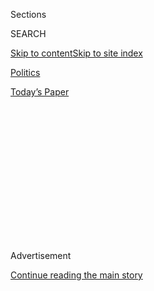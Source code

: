 <div id="app">

<div>

<div>

<div>

<div class="NYTAppHideMasthead css-1q2w90k e1suatyy0">

<div class="section css-ui9rw0 e1suatyy2">

<div class="css-eph4ug er09x8g0">

<div class="css-6n7j50">

</div>

<span class="css-1dv1kvn">Sections</span>

<div class="css-10488qs">

<span class="css-1dv1kvn">SEARCH</span>

</div>

[Skip to content](#site-content)[Skip to site
index](#site-index)

</div>

<div id="masthead-section-label" class="css-1wr3we4 eaxe0e00">

[Politics](https://www.nytimes.com/section/politics)

</div>

<div class="css-10698na e1huz5gh0">

</div>

</div>

<div id="masthead-bar-one" class="section hasLinks css-15hmgas e1csuq9d3">

<div class="css-uqyvli e1csuq9d0">

</div>

<div class="css-1uqjmks e1csuq9d1">

</div>

<div class="css-9e9ivx">

[](https://myaccount.nytimes.com/auth/login?response_type=cookie&client_id=vi)

</div>

<div class="css-1bvtpon e1csuq9d2">

[Today’s
Paper](https://www.nytimes.com/section/todayspaper)

</div>

</div>

</div>

</div>

<div data-aria-hidden="false">

<div id="site-content" data-role="main">

<div>

<div class="css-1aor85t" style="opacity:0.000000001;z-index:-1;visibility:hidden">

<div class="css-1hqnpie">

<div class="css-epjblv">

<span class="css-17xtcya">[Politics](/section/politics)</span><span class="css-x15j1o">|</span><span class="css-fwqvlz">Donald
Trump’s News Conference: Full Transcript and
Video</span>

</div>

<div class="css-k008qs">

<div class="css-1iwv8en">

<span class="css-18z7m18"></span>

<div>

</div>

</div>

<span class="css-1n6z4y">https://nyti.ms/2jvNPJo</span>

<div class="css-1705lsu">

<div class="css-4xjgmj">

<div class="css-4skfbu" data-role="toolbar" data-aria-label="Social Media Share buttons, Save button, and Comments Panel with current comment count" data-testid="share-tools">

  - 
  - 
  - 
  - 
    
    <div class="css-6n7j50">
    
    </div>

  - 

</div>

</div>

</div>

</div>

</div>

</div>

<div class="css-13pd83m">

</div>

<div id="top-wrapper" class="css-1sy8kpn">

<div id="top-slug" class="css-l9onyx">

Advertisement

</div>

[Continue reading the main
story](#after-top)

<div class="ad top-wrapper" style="text-align:center;height:100%;display:block;min-height:250px">

<div id="top" class="place-ad" data-position="top" data-size-key="top">

</div>

</div>

<div id="after-top">

</div>

</div>

<div id="sponsor-wrapper" class="css-1hyfx7x">

<div id="sponsor-slug" class="css-19vbshk">

Supported by

</div>

[Continue reading the main
story](#after-sponsor)

<div id="sponsor" class="ad sponsor-wrapper" style="text-align:center;height:100%;display:block">

</div>

<div id="after-sponsor">

</div>

</div>

<div class="css-1vkm6nb ehdk2mb0">

# Donald Trump’s News Conference: Full Transcript and Video

</div>

![<span class="css-16f3y1r e13ogyst0">President-elect Donald J. Trump
holds a news conference in
Manhattan.</span><span class="css-cch8ym"><span class="css-1dv1kvn">Credit</span><span class="css-cnj6d5 e1z0qqy90" itemprop="copyrightHolder"><span class="css-1ly73wi e1tej78p0">Credit...</span><span>Sam
Hodgson for The New York
Times</span></span></span>](https://static01.nyt.com/images/2017/01/11/us/12TRUMP4-hp/12TRUMP4-hp-videoSixteenByNineJumbo1600-v3.jpg)

<div class="css-xt80pu e12qa4dv0">

<div class="css-1w184yk e1m0lo4l0">

Jan. 11,
2017

<div class="css-4xjgmj">

<div class="css-d8bdto" data-role="toolbar" data-aria-label="Social Media Share buttons, Save button, and Comments Panel with current comment count" data-testid="share-tools">

  - 
  - 
  - 
  - 
    
    <div class="css-6n7j50">
    
    </div>

  - 

</div>

</div>

</div>

</div>

<div class="section meteredContent css-1r7ky0e" name="articleBody" itemprop="articleBody">

<div class="css-1fanzo5 StoryBodyCompanionColumn">

<div class="css-53u6y8">

*The following is a complete transcript of a news conference that
President-elect Donald J. Trump held in New York on Wednesday, as
prepared by the Federal News Service.*  

[For updates and analysis of the conference, follow our transition
briefing](https://www.nytimes.com/2017/01/11/us/politics/donald-trump-press-conference.html).

**SEAN SPICER:** Morning. Thanks for being here (inaudible) days away
from the inauguration of the next president and vice president of the
United States. It’s an opportunity to be here today to allow the
president-elect to take your questions.

After the president-elect makes some remarks, he will introduce Ms.
Sheri Dillon, a prominent attorney in Washington, D.C., with the
prestigious firm of Morgan Lewis who will — who structured the
agreements pursuant to the president’s business arrangements and she
will give brief remarks.

Before we start, I want to bring your attention to a few points on the
report that was published in BuzzFeed last night. It’s frankly
outrageous and highly irresponsible for a left-wing blog that was openly
hostile to the president-elect’s campaign to drop highly salacious and
flat-out false information on the internet just days before he takes the
oath of office.

</div>

</div>

<div class="css-1fanzo5 StoryBodyCompanionColumn">

<div class="css-53u6y8">

According to BuzzFeed’s own editor, there are some serious reasons to
doubt the allegations in the report. The executive editor of The New
York Times also dismissed the report by saying it was, quote, “Totally
unsubstantiated, echoing the concerns that many other reporters
expressed on the internet.”

**SPICER:** The fact that BuzzFeed and CNN made the decision to run with
this unsubstantiated claim is a sad and pathetic attempt to get clicks.
The report is not an intelligence report, plain and simple. One issue
that the report talked about was the relationship of three individuals
associated with the campaign. These three individuals; Paul Manafort,
Michael Cohen and Carter Page.

Carter Page is an individual who the president-elect does not know and
was put on notice months ago by the campaign. Paul Manafort has
adamantly denied any of this involvement and Michael Cohen, who is said
to have visited Prague in August and September did not leave or enter
the United States during this time. We asked him to produce his passport
to confirm his whereabouts on the dates in question and there was no
doubt that he was not in Prague.

In fact, Mr. Cohen has never been in Prague. A new report actually
suggests that Michael Cohen was at — at the University of Southern
California with his son at a baseball game. One report now suggested
apparently it’s another Michael Cohen. For all the talk lately about
fake news, this political witch hunt by some in the media is based on
some of the most flimsy reporting and is frankly shameful and
disgraceful.

With that, it is my honor to introduce the next vice president of the
United States, Mike Pence.

(APPLAUSE)

</div>

</div>

<div class="css-1fanzo5 StoryBodyCompanionColumn">

<div class="css-53u6y8">

**PENCE:** We are nine days away from the inauguration of the 45th
president of the United States of America.

(APPLAUSE)

I am profoundly honored and humbled that I will take the oath of office
to serve as vice president of the United States nine days from today,
but I’m even more honored to stand shoulder to shoulder with a new
president who will make America great again.

(APPLAUSE)

Now, the president-elect’s leadership and his energy during the campaign
was impressive. But as the chairman of the transition effort, I can
assure the American people that his energy and his vision during the
course of this transition has been even more inspiring. To see the way
he has brought together men and women of extraordinary capability at a
historic pace in this cabinet.

Nineteen of the 21 cabinet officials have been announced, nine committee
hearings already scheduled, seven more soon to go on the books in the
next several days and it is a — it is a compilation of men and women
with an unprecedented caliber of leadership and background to help this
administration move our nation forward. Perhaps that’s why there’s been
such a concerted effort by some in the mainstream media to delegitimize
this election and to demean our incoming administration.

You know, I have long been a supporter of a free and independent press
and I always will be. But with freedom comes responsibility. And the
irresponsible decision of a few news organizations to run with a false
and unsubstantiated report, when most news organizations resisted the
temptation to propagate this fake news, can only be attributed to media
bias and attempt to demean the president-elect and our incoming
administration and the American people are sick and tired of it.

(APPLAUSE)

But today, we’ll get back to real news, to real facts and the real
progress our incoming president has already made in reviving the
American economy and assembling a team that will make America great
again. And we’ll hear from the president-elect about issues that are of
paramount importance to the American people today.

So, it is my honor to introduce to all of you, my friend and the
president-elect of the United States of America, Donald Trump.

</div>

</div>

<div class="css-1fanzo5 StoryBodyCompanionColumn">

<div class="css-53u6y8">

(APPLAUSE)

**TRUMP:** Thank you very much.

It’s very familiar territory, news conferences, because we used to give
them on an almost daily basis. I think we probably maybe won the
nomination because of news conferences and it’s good to be with you.

**TRUMP:** We stopped giving them because we were getting quite a bit of
inaccurate news, but I do have to say that — and I must say that I want
to thank a lot of the news organizations here today because they looked
at that nonsense that was released by maybe the intelligence agencies?
Who knows, but maybe the intelligence agencies which would be a
tremendous blot on their record if they in fact did that. A tremendous
blot, because a thing like that should have never been written, it
should never have been had and it should certainly never been released.

But I want to thank a lot of the news organizations for some of whom
have not treated me very well over the years — a couple in particular —
and they came out so strongly against that fake news and the fact that
it was written about by primarily one group and one television station.

So, I just want to compliment many of the people in the room. I have
great respect for the news and great respect for freedom of the press
and all of that. But I will tell you, there were some news organizations
with all that was just said that were so professional — so incredibly
professional, that I’ve just gone up a notch as to what I think of you.
OK?

All right. We’ve had some great news over the last couple of weeks. I’ve
been quite active, I guess you could say, in an economic way for the
country. A lot of car companies are going to be moving in, we have other
companies — big news is going to be announced over the next couple of
weeks about companies that are getting building in the Midwest.

You saw yesterday Fiat Chrysler; big, big factory going to be built in
this country as opposed to another country. Ford just announced that
they stopped plans for a billion dollar plant in Mexico and they’re
going to be moving into Michigan and expanding, very substantially, an
existing plant.

I appreciate that from Ford. I appreciate it very much from Fiat
Chrysler. I hope that General Motors will be following and I think they
will be. I think a lot of people will be following. I think a lot of
industries are going to be coming back.

</div>

</div>

<div class="css-1fanzo5 StoryBodyCompanionColumn">

<div class="css-53u6y8">

We’ve got to get our drug industry back. Our drug industry has been
disastrous. They’re leaving left and right. They supply our drugs, but
they don’t make them here, to a large extent. And the other thing we
have to do is create new bidding procedures for the drug industry
because they’re getting away with murder.

Pharma, pharma has a lot of lobbies and a lot of lobbyists and a lot of
power and there’s very little bidding on drugs. We’re the largest buyer
of drugs in the world and yet we don’t bid properly and we’re going to
start bidding and we’re going to save billions of dollars over a period
of time.

And we’re going to do that with a lot of other industries. I’m very much
involved with the generals and admirals on the airplane, the F-35,
you’ve been reading about it. And it’s way, way behind schedule and
many, many billions of dollars over budget. I don’t like that. And the
admirals have been fantastic, the generals have been fantastic. I’ve
really gotten to know them well. And we’re going to do some big things
on the F-35 program, and perhaps the F-18 program. And we’re going to
get those costs way down and we’re going to get the plane to be even
better. And we’re going to have some competition and it’s going to be a
beautiful thing.

So, we’ve been very, very much involved, and other things. We had Jack
Ma, we had so many incredible people coming here. There are no — they’re
going to do tremendous things — tremendous things in this country. And
they’re very excited.

And I will say, if the election didn’t turn out the way it turned out,
they would not be here. They would not be in my office. They would not
be in anybody else’s office. They’d be building and doing things in
other countries. So, there’s a great spirit going on right now. A spirit
that many people have told me they’ve never seen before, ever.

We’re going to create jobs. I said that I will be the greatest jobs
producer that God ever created. And I mean that, I really — I’m going to
work very hard on that. We need certain amounts of other things,
including a little bit of luck, but I think we’re going to do a real
job. And I’m very proud of what we’ve done.

And we haven’t even gotten there yet. I look very much forward to the
inauguration. It’s going to be a beautiful event. We have great talent,
tremendous talent. And we have the — all of the bands — or most of the
bands are from the different — from the different segments of the
military. And I’ve heard some of these bands over the years, they’re
incredible.

</div>

</div>

<div class="css-1fanzo5 StoryBodyCompanionColumn">

<div class="css-53u6y8">

We’re going to have a very, very elegant day. The 20th is going to be
something that will be very, very special; very beautiful. And I think
we’re going to have massive crowds because we have a movement.

**TRUMP:** It’s a movement like the world has never seen before. It’s a
movement that a lot of people didn’t expect. And even the polls —
although some of them did get it right, but many of them didn’t. And
that was a beautiful scene on November 8th as those states started to
pour in.

And we focused very hard in those states and they really reciprocated.
And those states are gonna have a lot of jobs and they’re gonna have a
lot of security. They’re going to have a lot of good news for their
veterans.

And by the way, speaking of veterans, I appointed today the head
secretary of the Veterans Administration, David Shulkin. And we’ll do a
news release in a little while. Tell you about David, he’s fantastic —
he’s fantastic. He will do a truly great job.

One of the commitments I made is that we’re gonna straighten out the
whole situation for our veterans. Our veterans have been treated
horribly. They’re waiting in line for 15, 16, 17 days, cases where they
go in and they have a minor early-stage form of cancer and they can’t
see a doctor. By the time they get to the doctor, they’re terminal. Not
gonna happen, it’s not gonna happen.

So, David is going to do a fantastic job. We’re going to be talking to a
few people also to help David. And we have some of the great hospitals
of the world going to align themselves with us on the Veterans
Administration, like the Cleveland Clinic, like the Mayo Clinic, a few
more than we have. And we’re gonna set up a — a group.

These are hospitals that have been the top of the line, the absolute top
of the line. And they’re going to get together with their great doctors
— Dr. Toby Cosgrove, as you know from the Cleveland Clinic, has been
very involved.

</div>

</div>

<div class="css-1fanzo5 StoryBodyCompanionColumn">

<div class="css-53u6y8">

Ike Perlmutter has been very, very involved, one of the great men of
business. And we’re gonna straighten out the V.A. for our veterans. I’ve
been promising that for a long time and it’s something I feel very, very
strongly.

So, you’ll get the information on David. And I think you’ll be very
impressed with the job he does. We looked long and hard. We interviewed
at least 100 people, some good, some not so good. But we had a lot of
talent. And we think this election will be something that will, with
time — with time, straighten it out and straighten it out for good
‘cause our veterans have been treated very unfairly.

OK, questions? Yes, John (ph)?

**Q**UESTION: (Inaudible) so much.

**TRUMP:** Thank you.

**Q**UESTION: Appreciate it.

A couple of aspects of the intelligence briefing that you received on
Friday that we’re looking for further clarification on.

**TRUMP:** Sure.

**Q**UESTION: First of all, did the heads of the intelligence agencies
provide you with the two-page summary of these unsubstantiated
allegations? And secondly to that, on the broader picture, do you accept
their opinion that Vladimir Putin ordered the hack of the DNC and the
attempted hack of the RNC?

And if you do, how will that color your attempts to build a relationship
with a leader who has been accused of committing an act of espionage
against the United States?

**TRUMP:** OK, first of all, these readings as you know are
confidential, classified. So, I’m not allowed to talk about what went on
in a meeting.

</div>

</div>

<div class="css-1fanzo5 StoryBodyCompanionColumn">

<div class="css-53u6y8">

And — but we had many witnesses in that meeting, many of them with us.
And I will say, again, I think it’s a disgrace that information would be
let out.

I saw the information; I read the information outside of that meeting.
It’s all fake news. It’s phony stuff. It didn’t happen. And it was
gotten by opponents of ours, as you know, because you reported it and so
did many of the other people. It was a group of opponents that got
together — sick people — and they put that crap together.

So, I will tell you that not within the meeting, but outside of the
meeting, somebody released it. It should have never been — number one,
shouldn’t have even entered paper. But it should have never have been
released. But I read what was released and I think it’s a disgrace. I
think it’s an absolute disgrace.

As far as hacking, I think it was Russia. But I think we also get hacked
by other countries and other people. And I — I can say that you know
when — when we lost 22 million names and everything else that was hacked
recently, they didn’t make a big deal out of that. That was something
that was extraordinary. That was probably China.

We had — we had much hacking going on. And one of the things we’re gonna
do, we have some of the greatest computer minds anywhere in the world
that we’ve assembled. You saw just a sample of it two weeks ago up here
where we had the six top people in the world — they were never in the
same room together as a group. And we’re gonna put those minds together
and we’re going to form a defense.

**TRUMP:** And I have to say this also, the Democratic National
Committee was totally open to be hacked. They did a very poor job. They
could’ve had hacking defense, which we had.

And I will give Reince Priebus credit, because when Reince saw what was
happening in the world and with this country, he went out and went to
various firms and ordered a very, very strong hacking defense.

</div>

</div>

<div class="css-1fanzo5 StoryBodyCompanionColumn">

<div class="css-53u6y8">

And they tried to hack the Republican National Committee and they were
unable to break through.

We have to do that for our country. It’s very important.

(CROSSTALK)

**Q**UESTION: ... just to the last part of that question (inaudible) how
could all of this potentially color your attempts to build a better
relationship with President Putin?

**TRUMP:** Well, you know, President Putin and Russia put out a
statement today that this fake news was indeed fake news. They said it
totally never happened.

Now, somebody would say, “Oh, of course he’s gonna say that.”

I respected the fact that he said that.

And I — I’ll be honest, I think if he did have something, they would’ve
released it; they would’ve been glad to release it.

I think, frankly, had they broken into the Republican National
Committee, I think they would’ve released it just like they did about
Hillary and all of the horrible things that her people, like Mr.
Podesta, said about her. I mean what he said about her was horrible.

If somebody said about me, what Podesta said about Hillary, I was the
boss, I would’ve fired him immediately or that person. Because what he
said about her was horrible.

</div>

</div>

<div class="css-1fanzo5 StoryBodyCompanionColumn">

<div class="css-53u6y8">

But remember this: We talk about the hacking and hacking’s bad and it
shouldn’t be done. But look at the things that were hacked, look at what
was learned from that hacking.

That Hillary Clinton got the questions to the debate and didn’t report
it? That’s a horrible thing. That’s a horrible thing.

Can you imagine that if Donald Trump got the questions to the debate —
it would’ve been the biggest story in the history of stories. And they
would’ve said immediately, “You have to get out of the race.” Nobody
even talked about it. It’s a very terrible thing.

Yeah?

**Q**UESTION: Can I ask you a question, sir?

(CROSSTALK)

**Q**UESTION: Thank you, Mr. President-elect.

On that intelligence report, the second part of their conclusion was
that Vladimir Putin ordered it because he aspired to help you in the
election.

Do you accept that part of the finding? And will you undo what President
Obama did to punish the Russians for this or will you keep it in place?

**TRUMP:** Well, if — if Putin likes Donald Trump, I consider that an
asset, not a liability, because we have a horrible relationship with
Russia. Russia can help us fight ISIS, which, by the way, is, number
one, tricky. I mean if you look, this administration created ISIS by
leaving at the wrong time. The void was created, ISIS was formed.

If Putin likes Donald Trump, guess what, folks? That’s called an asset,
not a liability.

Now, I don’t know that I’m gonna get along with Vladimir Putin. I hope I
do. But there’s a good chance I won’t. And if I don’t, do you honestly
believe that Hillary would be tougher on Putin than me? Does anybody in
this room really believe that? Give me a break.

</div>

</div>

<div class="css-1fanzo5 StoryBodyCompanionColumn">

<div class="css-53u6y8">

OK?

(CROSSTALK)

**Q**UESTION: ... President Obama...

(CROSSTALK)

**Q**UESTION: ... make clear whether during your visits to either Moscow
or St. Petersburg, you engaged in conduct that you now regret and that a
reasonable...

(CROSSTALK)

**Q**UESTION: Would a reasonable observer say that you are potentially
vulnerable to blackmail by Russia or by its intelligence agencies?

**TRUMP:** Lemme just tell you what I do.

When I leave our country, I’m a very high-profile person, would you say?

I am extremely careful. I’m surrounded by bodyguards. I’m surrounded by
people.

And I always tell them — anywhere, but I always tell them if I’m leaving
this country, “Be very careful, because in your hotel rooms and no
matter where you go, you’re gonna probably have cameras.” I’m not
referring just to Russia, but I would certainly put them in that
category.

And number one, “I hope you’re gonna be good anyway. But in those rooms,
you have cameras in the strangest places. Cameras that are so small with
modern technology, you can’t see them and you won’t know. You better be
careful, or you’ll be watching yourself on nightly television.”

I tell this to people all the time.

I was in Russia years ago, with the Miss Universe contest, which did
very well — Moscow, the Moscow area did very, very well.

And I told many people, “Be careful, because you don’t wanna see
yourself on television. Cameras all over the place.”

</div>

</div>

<div class="css-1fanzo5 StoryBodyCompanionColumn">

<div class="css-53u6y8">

And again, not just Russia, all over.

Does anyone really believe that story?

I’m also very much of a germaphobe, by the way, believe me.

(LAUGHTER)

(CROSSTALK)

**Q**UESTION: ... how you plan to disentangle yourself from your
business. But first, I have to follow-up on some of these Russian
remarks.

Based on your comments here today, do you believe the hacking was
justified? Does Russia have any leverage over you, financial or
otherwise? And if not, will you release your tax returns to prove it?

**TRUMP:** So I tweeted out that I have no dealings with Russia. I have
no deals that could happen in Russia, because we’ve stayed away. And I
have no loans with Russia.

As a real estate developer, I have very, very little debt. I have assets
that are — and now people have found out how big the company is, I have
very little debt — I have very low debt. But I have no loans with Russia
at all.

And I thought that was important to put out. I certified that. So I have
no deals, I have no loans and I have no dealings. We could make deals in
Russia very easily if we wanted to, I just don’t want to because I think
that would be a conflict. So I have no loans, no dealings, and no
current pending deals.

Now, I have to say one other thing. Over the weekend, I was offered $2
billion to do a deal in Dubai with a very, very, very amazing man, a
great, great developer from the Middle East, Hussein Damack, a friend of
mine, great guy. And I was offered $2 billion to do a deal in Dubai — a
number of deals and I turned it down.

</div>

</div>

<div class="css-1fanzo5 StoryBodyCompanionColumn">

<div class="css-53u6y8">

I didn’t have to turn it down, because as you know, I have a no-conflict
situation because I’m president, which is — I didn’t know about that
until about three months ago, but it’s a nice thing to have. But I don’t
want to take advantage of something. I have something that others don’t
have, Vice President Pence also has it. I don’t think he’ll need it, I
have a feeling he’s not going to need it.

But I have a no conflict of interest provision as president. It was
many, many years old, this is for presidents. Because they don’t want
presidents getting — I understand they don’t want presidents getting
tangled up in minutia; they want a president to run the country. So I
could actually run my business, I could actually run my business and run
government at the same time.

I don’t like the way that looks, but I would be able to do that if I
wanted to. I would be the only one to be able to do that. You can’t do
that in any other capacity. But as president, I could run the Trump
organization, great, great company, and I could run the company — the
country. I’d do a very good job, but I don’t want to do that.

Now, all of these papers that you see here — yes, go ahead.

**Q**UESTION: (inaudible) do you believe the hacking was justified? And
will you release your tax returns to prove what you’re saying about no
deals in Russia?

**TRUMP:** I’m not releasing the tax returns because as you know,
they’re under audit.

(CROSSTALK)

**Q**UESTION: ... since the ’70’s has had a required audit from the IRS,
the last place to release them, but as president sir...

**TRUMP:** You know, the only one that cares about my tax returns are
the reporters, OK? They’re the only who ask.

**Q**UESTION: You don’t think the American public is concerned about it?

**TRUMP:** No I don’t think so. I won, when I became president. No, I
don’t think they care at all. I don’t think they care at all.

</div>

</div>

<div class="css-1fanzo5 StoryBodyCompanionColumn">

<div class="css-53u6y8">

(APPLAUSE)

**TRUMP:** I think you care — I think you care. First of all, you learn
very little to a tax return. What you should go down to federal
elections and take a look at the numbers. And actually, people have
learned a lot about my company and now they realize, my company is much
bigger, much more powerful than they ever thought. We’re in many, many
countries, and I’m very proud of it.

And what I’m going to be doing is my two sons, who are right here, Don
and Eric, are going to be running the company. They are going to be
running it in a very professional manner. They’re not going to discuss
it with me. Again, I don’t have to do this. They’re not going to discuss
it with me. And with that, I’m going to bring up Sheri Dillon, and she’s
going to go — these papers are just some of the many documents that I’ve
signed turning over complete and total control to my sons.

(CROSSTALK)

**DILLON:** Good morning. It’s my honor and privilege to be here today
at President-elect Trump’s request.

He’s asked me, as you just heard, to speak about the conflicts of
interest and the steps he’s taking. As you know, the business empire
built by President-elect Trump over the years is massive, not dissimilar
to the fortunes of Nelson Rockefeller when he became vice president. But
at that time, no one was so concerned.

President-elect Trump wants the American public to rest assured that all
of his efforts are directed to pursuing the people’s business and not
his own. To that end, as he explained a few moments ago, he directed me
and my colleagues at the law firm Morgan Lewis and Bockius to design a
structure for his business empire that will completely isolate him from
the management of the company.

He further instructed that we build in protections that will assure the
American people the decisions he makes and the actions that he takes as
president are for their benefit and not to support his financial
interests.

**DILLON:** As he said, he’s voluntarily taking this on. The conflicts
of interest laws simply do not apply to the president or the vice
president and they are not required to separate themselves from their
financial assets. The primary conflicts of interest statutes and some
have questioned it, is Section 18 USC 208 and it’s simply inapplicable
by its terms. And this is not just our interpretation. It’s Congress
itself who have made this clear in 1989 when it amended Section 18 USC
202 to state that, except as otherwise provided, the terms office and
employee in section 208 shall not include the president.

</div>

</div>

<div class="css-1fanzo5 StoryBodyCompanionColumn">

<div class="css-53u6y8">

Even so, President-elect Trump wants there to be no doubt in the minds
of the American public that he is completely isolating himself from his
business interests. He instructed us to take all steps realistically
possible to make it clear that he is not exploiting the office of the
presidency for his personal benefit. He also sought the guidance of
individuals who are familiar with and have worked extensively in the
fields of government ethics and constitutional law.

Critical to the Morgan Lewis team is Fred Fielding, standing here to our
side and with us today and many of you have known him. He has served
several presidents over the years including serving as counsel to
Presidents Ronald Reagan and George W. Bush as well as serving on
President George H.W. Bush’s Commission on Federal Ethics Law Reform and
he also held the position of vice chair of the Ethics Resource Center.

Mr. Fielding has been extensively involved with and approved this plan.
He’s here today to support the plan and he will continue to provide
guidance as the plan is implemented and as Eric, Don, along with others,
take over management of the Trump organization.

I’m gonna detail some of the extraordinary steps now that the
president-elect is taking. First, President-elect Trump’s investments
and business assets commonly known as the — as the Trump Organization,
comprising hundreds of entities which, again, if you all go and take a
look at his financial disclosure statement, the pages and pages and
pages of entities have all been or will be conveyed to a trust prior to
January 20th. Here is just some of the paperwork that’s taking care of
those actions.

Second, through the trust agreement, he has relinquished leadership and
management of the Trump Organization to his sons Don and Eric and a
longtime Trump executive, Allen Weisselberg. Together, Don, Eric and
Allen will have the authority to manage the Trump Organization and will
make decisions for the duration of the presidency without any
involvement whatsoever by President-elect Trump.

Further, at the president-elect’s direction, the trust agreement
provides — that to ensure the Trump Organization continues to operate in
accordance with the highest and legal ethics standards, an ethics
adviser will be appointed to the management team. The written approval
of the ethics adviser will be required for new deals, actions, and
transactions that could potentially raise ethics or conflicts of
interest concerns.

President-elect Trump as well as Don, Eric and Allen are committed to
ensuring that the activities of the Trump organization are beyond
reproach and cannot be perceived to be exploitive of the office of the
presidency. President-elect Trump will resign from all officer and other
positions he holds with the Trump Organization entities.

</div>

</div>

<div class="css-1fanzo5 StoryBodyCompanionColumn">

<div class="css-53u6y8">

Further, in addition, his daughter Ivanka will have no further
involvement with or management authority whatsoever with the Trump
Organization. As she and Jared move their family to D.C., Ivanka will
focused on settling her children into their new homes and their new
schools.

The president-elect has also already disposed of all of his investments
in publicly traded or easily liquidated investments. As a result, the
trust will have two types of assets; first, it will hold liquid assets.
Cash, cash equivalents and treasuries and perhaps some positions in a
government approved diversified portfolio, one that is consistent with
the regulations from the Office of Government Ethics.

Second, the trust is going to hold his preexisting illiquid, but very
valuable business assets, the ones that everyone here is familiar with.
Trump owned, operated and branded golf clubs, commercial rental
property, resorts, hotels, rights to royalties from preexisting licenses
of Trump-Marks Productions and Goods. Things like Trump Tower,
Mar-a-Lago, all of his other business assets, 40 Wall Street will all be
in the trust.

Through instructions in the trust agreement, President-elect trust —
President-elect Trump first ordered that all pending deals be
terminated. This impacted more than 30 deals, many of which were set to
close by the end of 2016. As you can well imagine, that caused an
immediate financial loss of millions of dollars, not just for
President-elect Trump, but also for Don, Ivanka and Eric.

DILLON: The trust agreement as directed by President Trump imposes
severe restrictions on new deals. No new foreign deals will be made
whatsoever during the duration of President Trump’s presidency. New
domestic deals will be allowed, but they will go through a vigorous
vetting process.

The president-elect will have no role in deciding whether the Trump
Organization engages in any new deal and he will only know of a deal if
he reads it in the paper or sees it on TV. Because any new deal could —
and I emphasize could — be perceived as causing a conflict or as
exploiting the office of the presidency, new deals must be vetted with
the ethics adviser, whose role will be to analyze any potential
transactions for conflicts and ethics issues.

The ethics adviser will be a recognized expert in the field of
government experts. Again, his role will be to scrutinize the new deals
and the actions, and any new deal must receive written approval.

</div>

</div>

<div class="css-1fanzo5 StoryBodyCompanionColumn">

<div class="css-53u6y8">

To further reinforce the wall that we are building between
President-elect Trump and the Trump Organization, President-elect Trump
has ordered, through his trust agreement, to sharply limit his
information rights. Reports will only be available and reflect profit
and loss on the company as a whole. There will be no separate business
by business accounting.

Another step that President-elect Trump has taken is he created a new
position at the Trump Organization; the position of chief compliance
counsel, whose responsibility will be to ensure that the Trump
businesses, again, are operating at the highest levels of integrity and
not taking any actions that could be perceived as exploiting the office
of the presidency.

He has also directed that no communications of the Trump Organization,
including social media accounts, will reference or be tied to
President-elect Trump’s role as president of the United States or the
office of the presidency.

In sum, all of these actions — complete relinquishment of management, no
foreign deals, ethics adviser approval of deals, sharply limited
information rights — will sever President-elect Trump’s presidency from
the Trump Organization.

Some have asked questions. Why not divest? Why not just sell everything?
Form of blind trust. And I’d like to turn to addressing some of those
questions now.

Selling, first and foremost, would not eliminate possibilities of
conflicts of interest. In fact, it would exacerbate them. The Trump
brand is key to the value of the Trump Organization’s assets. If
President-elect Trump sold his brand, he would be entitled to royalties
for the use of it, and this would result in the trust retaining an
interest in the brand without the ability to assure that it does not
exploit the office of the presidency.

</div>

</div>

<div class="css-1fanzo5 StoryBodyCompanionColumn">

<div class="css-53u6y8">

Further, whatever price was paid would be subject to criticism and
scrutiny. Was it too high, is there pay for play, was it too much pay to
curry favor with the president-elect. And selling his assets without the
rights to the brand would greatly diminish the value of the assets and
create a fire sale.

President-elect Trump should not be expected to destroy the company he
built. This plan offers a suitable alternative to address the concerns
of the American people, and selling the entire Trump Organization isn’t
even feasible.

Some people have suggested that the president-elect sell the business to
his adult children. This would require massive third-party debt sourced
with multiple lenders, whose motives and willingness to participate
would be questioned and undoubtedly investigated. And if the
president-elect were to finance the sale himself, he would retain the
financial interests in the assets that he owns now.

Some people have suggested that the Trump — that President-elect Trump
could bundle the assets and turn the Trump Organization into a public
company. Anyone who has ever gone through this extraordinarily
cumbersome and complicated process knows that it is a non-starter. It is
not realistic and it would be inappropriate for the Trump Organization.

Some people have suggested a blind trust, but you cannot have a totally
blind trust with operating businesses. President Trump can’t unknow he
owns Trump Tower and the press will make sure that any new developments
at the Trump Organization are well publicized.DILLON: Further, it would
be impossible to find an institutional trustee that would be competent
to run the Trump Organization. The approach that he is taking allows Don
and Eric to preserve this great company and its iconic assets. And this
approach is best from a conflicts and ethics perspective. It creates a
complete separation from President-elect Trump — it separates him and
prevents him from participating in the business and poses strict limits
on what the trustees can do and requires the assent of any ethics
adviser to a new deal.

I’m going to turn to one last topic today that has been of interest
lately called emoluments. That’s a word I think we’ve all become
familiar with and perhaps had not heard before.

And we’re gonna describe some other actions that President-elect Trump
is taking to avoid even the appearance of a conflict.

</div>

</div>

<div class="css-1fanzo5 StoryBodyCompanionColumn">

<div class="css-53u6y8">

Emoluments comes from the Constitution. The Constitution says “officials
may not accept gifts, titles of nobility, or emoluments from foreign
governments with respect to their office, and that no benefit should be
derived by holding in office.”

The so-called Emoluments Clause has never been interpreted, however, to
apply to fair value exchanges that have absolutely nothing to do with an
office holder.

No one would have thought when the Constitution was written that paying
your hotel bill was an emolument. Instead, it would have been thought of
as a value-for-value exchange; not a gift, not a title, and not an
emolument.

But since President-elect Trump has been elected, some people want to
define emoluments to cover routine business transactions like paying for
hotel rooms. They suggest that the Constitution prohibits the businesses
from even arm’s-length transactions that the president-elect has
absolutely nothing to do with and isn’t even aware of.

These people are wrong. This is not what the Constitution says. Paying
for a hotel room is not a gift or a present and it has nothing to do
with an office. It’s not an emolument.

The Constitution does not require President-elect Trump to do anything
here. But, just like with conflicts of interests, he wants to do more
than what the Constitution requires.

So, President-elect Trump has decided, and we are announcing today, that
he is going to voluntarily donate all profits from foreign government
payments made to his hotel to the United States Treasury. This way, it
is the American people who will profit.

</div>

</div>

<div class="css-1fanzo5 StoryBodyCompanionColumn">

<div class="css-53u6y8">

In sum, I and president-elect’s (sic) other advisers at Morgan Lewis
have determined the approach we’ve outlined today will avoid potential
conflicts of interests or concerns regarding exploitation of the office
of the presidency without imposing unnecessary and unreasonable loses on
the president-elect and his family.

We believe this structure and these steps will serve to accomplish the
president-elect’s desire to be isolated from his business interests and
give the American people confidence that his sole business and interest
is in making America great again, bringing back jobs to this country,
securing our borders and rebuilding our infrastructure.

The American people were well — well aware of President-elect Trump’s
business empire and financial interests when they voted. Many people
voted for him precisely because of his business success.

President-elect Trump wants to bring this success to all Americans.
Thank you.

(APPLAUSE)

(CROSSTALK)

**DILLON:** You’re welcome. My pleasure. Yes (ph). Don’t want to lose
your note. Thank you.

**TRUMP:** Thank you very much. Here you go, you (ph).

**DILLON:** Thank you.

**Q**UESTION: Mr. Trump? Thank you. Mr. Trump, (inaudible) from America
News.

What is your response to your critics that say not only you, but also
your Cabinet is filled with conflicts of interest?

And do you plan to set an example in the future to make sure that your —
your Cabinet and everyone throughout your administration...

</div>

</div>

<div class="css-1fanzo5 StoryBodyCompanionColumn">

<div class="css-53u6y8">

(CROSSTALK)

**TRUMP:** I — I really think that when you watch what’s going on with
what’s happening in — I was just watching, as an example, Rex Tillerson.
I think it’s brilliant what he’s doing and what he’s saying.

I watched yesterday, as you know, our great senator, who is going to be
a great attorney general. And he was brilliant. And what people don’t
know is that he was a great prosecutor and attorney general in Alabama.
And he was brilliant yesterday.

So, I really think that they are — I think we have one of the great
Cabinets ever put together. And we’ve been hearing that from so many
people. People are so happy.

You know, in the case of Rex, he ran incredibly Exxon Mobil. When there
was a find, he would get it. When they needed something, he would be
there.

A friend of mine who’s very, very substantial in the oil business,
Harold Hamm — big supporter — he said there’s nobody in the business
like Rex Tillerson.

And that’s what we want. That’s what I want to bring to government.

I want to bring the greatest people into government, because we’re way
behind. We don’t make good deals any more. I say it all the time in
speeches. We don’t make good deals anymore; we make bad deals. Our trade
deals are a disaster.TRUMP: We have hundreds of billions of dollars of
losses on a yearly basis — hundreds of billions with China on trade and
trade imbalance, with Japan, with Mexico, with just about everybody. We
don’t make good deals anymore.

So we need people that are smart, we need people that are successful and
they got successful because generally speaking, they’re smart. And
that’s what I’d put, I’m very proud of the Cabinet, I think they’re
doing very well.

</div>

</div>

<div class="css-1fanzo5 StoryBodyCompanionColumn">

<div class="css-53u6y8">

It’s very interesting how it’s going, but it’s — I think they’re doing
very, very well.

(CROSSTALK)

**Q**UESTION: ... a quick follow-up on — on Russia, sir.

**Q**UESTION: Thank you, Mr. President-elect. I wanted to ask a few
questions on Obamacare?

**TRUMP:** Yeah.

**Q**UESTION: Can you be specific on what guidance you’re giving
congressional Republicans on the timeline for repeal and replace,
whether it needs to be simultaneous or...

(CROSSTALK)

**TRUMP:** Finally, Obamacare, I thought it was never gonna be asked.

**Q**UESTION: (OFF-MIKE) though if you have outlined a plan for what you
want the replace package to look like, would it guarantee coverage for
those who have gotten health insurance through the current Obamacare
law?

**TRUMP:** You’re gonna be very, very proud, as not only the media and
reporters, you’re gonna be very proud of what we put forth having to do
with health care. Obamacare is a complete and total disaster.

They can say what they want, they can guide you anyway they wanna guide
you. In some cases, they guide you incorrectly. In most cases, you
realize what’s happened, it’s imploding as we sit.

Some states have over a hundred percent increase and ’17 and I said this
two years ago, ’17 is going to be the bad year. It’s going to be
catastrophic. Frankly, we could sit back and it was a thought from a
political standpoint, but it wouldn’t be fair to the people.

We could sit back and wait and watch and criticize and we could be a
Chuck Schumer and sit back and criticize it and people would come, they
would come, begging to us please, we have to do something about
Obamacare. We don’t wanna own it, we don’t wanna own it politically.
They own it right now.

</div>

</div>

<div class="css-1fanzo5 StoryBodyCompanionColumn">

<div class="css-53u6y8">

So the easiest thing would be to let it implode in ’17 and believe me,
we’d get pretty much whatever we wanted, but it would take a long time.
We’re going to be submitting, as soon as our secretary’s approved,
almost simultaneously, shortly thereafter, a plan.

It’ll be repeal and replace. It will be essentially, simultaneously. It
will be various segments, you understand, but will most likely be on the
same day or the same week, but probably, the same day, could be the same
hour.

So we’re gonna do repeal and replace, very complicated stuff. And we’re
gonna get a health bill passed, we’re gonna get health care taken care
of in this country. You have deductibles that are so high, that after
people go broke paying their premiums which are going through the roof,
the health care can’t even be used by them because their deductibles
bills are so high.

Obamacare is the Democrats problem. We are gonna take the problem off
the shelves for them. We’re doing them a tremendous service by doing it.
We could sit back and let them hang with it. We are doing the Democrats
a great service.

So as soon as our secretary is approved and gets into the office, we’ll
be filing a plan. And it was actually, pretty accurately reported today,
The New York Times. And the plan will be repeal and replace Obamacare.

We’re going to have a health care that is far less expensive and far
better. OK.

(CROSSTALK)

**Q**UESTION: President-elect, can we just ask you — sir, sir...

**Q**UESTION: President-elect Trump...

(CROSSTALK)

**Q**UESTION: Mr. President — which one?

**TRUMP:** I was going right here.

</div>

</div>

<div class="css-1fanzo5 StoryBodyCompanionColumn">

<div class="css-53u6y8">

(CROSSTALK)

**Q**UESTION: President-elect Trump, Jon Steinberg (ph) from Cheddar.
When you look at all the meetings that you’ve had with Carrier, SoftBank
and Alibaba, do you conceive of making this a program, maybe sitting
inside of commerce?

And then my follow-up question to that, is how soon will we see the
program on capital repatriation and corporate tax cuts?

**TRUMP:** Well, if I can save jobs, for instance I was doing individual
companies and people said well, that’s only one company, like we did a
good job with Carrier. And I wanna thank United Technologies which owns
Carrier, but we saved close to a thousand jobs.

And they were gone and Mike Pence and his staff really helped us, a lot.
But those were — that was a tough one because they announced a year and
a half before that they were leaving so it’s always tough when they’re
building a plan, just a little tougher than before they start or before
they make an announcement.TRUMP: So I wanna thank United Technologies.
But we’ve been meeting with a lot of companies. But what really is
happening, is the word is now out, that when you want to move your plant
to Mexico or some other place, and you want to fire all of your workers
from Michigan and Ohio and all these places that I won, for good reason,
it’s not going to happen that way anymore.

You want to move your plant and you think, as an example, you’re going
to build that plant in Mexico and you’re going to make your air
conditioners or your cars or whatever you’re making, and you’re going to
sell it through what will be a very, very strong border — not a weak
border like it is — we don’t even have a border. It’s an open sieve.

But you’re going to sell through a very strong border — not going to
happen. You’re going to pay a very large border tax. So if you want to
move to another country and if you want to fire all of our great
American workers that got you there in the first place, you can move
from Michigan to Tennessee and to North Carolina and South Carolina. You
can move from South Carolina back to Michigan.

You can do anywhere — you’ve got a lot of states at play; a lot of
competition. So it’s not like, oh, gee, I’m taking the competition away.
You’ve got a lot of places you can move. And I don’t care, as along as
it’s within the United States, the borders of the United States.

</div>

</div>

<div class="css-1fanzo5 StoryBodyCompanionColumn">

<div class="css-53u6y8">

There will be a major border tax on these companies that are leaving and
getting away with murder. And if our politicians had what it takes, they
would have done this years ago. And you’d have millions more workers
right now in the United States that are — 96 million really wanting a
job and they can’t get. You know that story. The real number — that’s
the real number.

So, that’s the way it is. OK. Go ahead.

**Q**UESTION: President-elect, I have a question about the Supreme Court
and border security. But I also wanted to ask you about something you
said on Twitter this morning. Are we living in Nazi Germany? What were
you driving at there? Do you have a problem with the intelligence
community?

And on the Supreme Court, what’s your timeline? You said a while ago you
were down to four. Have you conducted those interviews yet? What’s your
timeline for nominating?

And on the border fence, it now appears clear U.S. taxpayers will have
to pay for it up front. What is your plan to...

**TRUMP:** That’s not clear at all. OK.

(CROSSTALK)

**Q**UESTION: ... to get Mexico to pay for it?

**TRUMP:** I’ve got it. Do you have any more?

(LAUGHTER)

On the fence — it’s not a fence. It’s a wall. You just misreported it.
We’re going to build a wall. I could wait about a year-and-a-half until
we finish our negotiations with Mexico, which will start immediately
after we get to office, but I don’t want to wait. Mike Pence is leading
an effort to get final approvals through various agencies and through
Congress for the wall to begin.

I don’t feel like waiting a year or a year-and-a-half. We’re going to
start building. Mexico in some form, and there are many different forms,
will reimburse us and they will reimburse us for the cost of the wall.
That will happen, whether it’s a tax or whether it’s a payment —
probably less likely that it’s a payment. But it will happen.

</div>

</div>

<div class="css-1fanzo5 StoryBodyCompanionColumn">

<div class="css-53u6y8">

So, remember this, OK? I would say we are going to build a wall and
people would go crazy. I would then say, who is going to pay for the
wall? And people would all scream out — 25,000, 30,000 people, because
nobody has ever had crowds like Trump has had. You know that. You don’t
like to report that, but that’s OK.

OK, now he agrees. Finally, he agrees.

But I say who is going to pay for the wall? And they will scream out,
“Mexico.”

Now, reports went out last week — oh, Mexico is not going to pay for the
wall because of a reimbursement. What’s the difference? I want to get
the wall started. I don’t want to wait a year-and-a-half until I make my
deal with Mexico. And we probably will have a deal sooner than that.

And by the way, Mexico has been so nice, so nice. I respect the
government of Mexico. I respect the people of Mexico. I love the people
of Mexico. I have many people from Mexico working for me. They’re
phenomenal people.

The government of Mexico is terrific. I don’t blame them for what’s
happened. I don’t blame them for taking advantage of the United States.
I wish our politicians were so smart. Mexico has taken advantage of the
United States. I don’t blame the representatives and various presidents,
et cetera, of Mexico. What I say is we shouldn’t have allowed that to
happen. It’s not going to happen anymore.

So, in order to get the wall started, Mexico will pay for the wall, but
it will be reimbursed. OK?

Supreme Court judge. So, as you know, I have a list of 20. I’ve gone
through them. We’ve met with numerous candidates. They’re outstanding in
every case. They were largely recommended and highly recommended by
Federalist Society. Jim DeMint was also very much involved, and his
group, which is fantastic, and he’s a fantastic guy.TRUMP: So between
Leo and Jim DeMint and some senators and some congresspeople, we have a
great group of people. I’ll be making the decision on who we will put up
for justice of the United States Supreme Court, a replacement for the
great, great Justice Scalia. That will be probably within two weeks of
the 20th. So within about two weeks, probably the second week. I
consider the first day because we’ll also be doing some — some pretty
good signings and I think what we’ll do is we’ll wait until Monday.

That will be our really first business day as opposed to doing it on
Friday, because on Friday, people are going to have a very good time at
the inauguration, and then Saturday, as you know, we’re having a big
church service and lots of good things are happening. So our first day —
and you’ll all be invited to the signings, but we’ll be doing some
pretty good signings on Monday and Tuesday and Wednesday and Thursday
and Friday, and then also the next week. And you’re all invited.

</div>

</div>

<div class="css-1fanzo5 StoryBodyCompanionColumn">

<div class="css-53u6y8">

But on the Supreme Court, I’ll be making that decision, and it will be a
decision which I very strongly believe in. I think it’s one of the
reasons I got elected. I think the people of this country did not want
to see what was happening with the Supreme Court, so I think it was a
very, very big decision as to why I was elected.

**Q**UESTION: The tweet that you had this morning about are we living in
Nazi Germany, what were you driving at there? What are you trying to
tell the American public?

**TRUMP:** I think it was disgraceful — disgraceful that the
intelligence agencies allowed any information that turned out to be so
false and fake out. I think it’s a disgrace, and I say that — and I say
that, and that’s something that Nazi Germany would have done and did do.
I think it’s a disgrace that information that was false and fake and
never happened got released to the public.

As far as Buzzfeed, which is a failing pile of garbage, writing it, I
think they’re going to suffer the consequences. They already are. And as
far as CNN going out of their way to build it up — and by the way, we
just found out I was coming down. Michael Cohen — I was being — Michael
Cohen is a very talented lawyer. He’s a good lawyer in my firm. It was
just reported that it wasn’t this Michael Cohen they we’re talking
about. So all night long it’s Michael Cohen.

I said, “I want to see your passport.” He brings his passport to my
office. I say, hey, wait a minute. He didn’t leave the country. He
wasn’t out of the country. They had Michael Cohen of the Trump
Organization was in Prague. It turned out to be a different Michael
Cohen. It’s a disgrace what took place. It’s a disgrace and I think they
ought to apologize to start with Michael Cohen.

**Q**UESTION: Since you’re attacking us, can you give us a question? Mr.
President-elect —

**TRUMP:** Go ahead.

**Q**UESTION: Mr. President-elect, since you are attacking our news
organization...

**TRUMP:** Not you.

**Q**UESTION: Can you give us a chance?

</div>

</div>

<div class="css-1fanzo5 StoryBodyCompanionColumn">

<div class="css-53u6y8">

**TRUMP:** Your organization is terrible.

**Q**UESTION: You are attacking our news organization, can you give us a
chance to ask a question, sir? Sir, can you...

**TRUMP:** Quiet.

**Q**UESTION: Mr. President-elect, can you say...

**TRUMP:** He’s asking a question, don’t be rude. Don’t be rude.

**Q**UESTION: Can you give us a question since you’re attacking us? Can
you give us a question?

**TRUMP:** Don’t be rude. No, I’m not going to give you a question. I’m
not going to give you a question.

**Q**UESTION: Can you state...

**TRUMP:** You are fake news. Go ahead.

**Q**UESTION: Sir, can you state categorically that nobody — no, Mr.
President-elect, that’s not appropriate.

**TRUMP:** Go ahead.

(APPLAUSE)

**Q**UESTION: Do you think President Obama went too far with the
sanctions he put on Russia after the hacking?

**TRUMP:** I don’t think he went too far. No.

**Q**UESTION: Will you roll them back? What do you think of Lindsey
Graham’s plan to send you a bill for...

**TRUMP:** Plans to send me a bill for what?

**Q**UESTION: Tougher sanctions.

**TRUMP:** I hadn’t heard Lindsey Graham was going to do that. Lindsey
Graham. I’ve been competing with him for a long time. He is going to
crack that one percent barrier one day. I didn’t realize Lindsey Graham
still had it. That’s all right. I think Lindsey Graham is a nice guy.
I’ve heard that he is a nice guy and I’ve been hearing it.

</div>

</div>

<div class="css-1fanzo5 StoryBodyCompanionColumn">

<div class="css-53u6y8">

Go ahead. Go ahead. You’ve been waiting.

**Q**UESTION: As far as we understand, the intelligence community...

**TRUMP:** Stand up.

**Q**UESTION: From BBC news. Ian Pannell from BBC news.

**TRUMP:** BBC news. That’s another beauty.

**Q**UESTION: Thank you. Thank you.

As far as we understand it, the intelligence community are still looking
at these allegations, this false news, as you describe it. If they come
back with any kind of conclusion that any of it stands up, that any of
it is true, will you consider your position...

**TRUMP:** There’s nothing they could come back with.

**Q**UESTION: Can you...

**TRUMP:** Go ahead.

**Q**UESTION: (inaudible) published fake news and all the problems that
we’ve seen throughout the media over the course of the election, what
reforms do you recommend for this industry here?

**TRUMP:** Well, I don’t recommend reforms. I recommend people that are
— that have some moral compass.

You know, I’ve been hearing more and more about a thing called fake news
and they’re talking about people that go and say all sorts of things.
But I will tell you, some of the media outlets that I deal with are fake
news more so than anybody. I could name them, but I won’t bother, but
you have a few sitting right in front of us. They’re very, very
dishonest people, but I think it’s just something we’re going to have to
live with.TRUMP: I guess the advantage I have is that I can speak back.
When it happens to somebody that doesn’t have this — doesn’t have that
kind of a megaphone, they can’t speak back. It’s a very sad thing. I’ve
seen people destroyed. I’ve seen people absolutely destroyed. And I
think it’s very unfair. So, all I can ask for is honest reporters.

Yes?

(CROSSTALK)

**Q**UESTION: I just wanted to follow up on the questions about the U.S.
intelligence community. And be very clear about what you’re saying. Do
you trust your U.S. intelligence officials? And what do you say to
foreign policy experts who say you’re actually weakening national
security by waging this war of words against that community?

**TRUMP:** Intelligence agencies are vital and very, very important. We
are going to be putting in, as you know, Mr. Pompeo and others, you know
the Senator Dan Coats. We’re going to be putting in some outstanding
people. Within 90 days, they’re going to be coming back to me with a
major report on hacking.

</div>

</div>

<div class="css-1fanzo5 StoryBodyCompanionColumn">

<div class="css-53u6y8">

I want them to cover this situation. I also want them, however, to
cover, maybe most importantly — because we’re hacked by everybody — you
know, the United States, our government out of a list of 17 in terms of
industries is the worst, it’s number 17, in terms of protection.

If you look at the retail industry, if you look at the banking industry,
various industries, out of 17 industries — they put this in the category
of an industry — the United States is last in terms of protecting, let’s
say, hacking defense. Like we had a great hacking defense at the
Republican National Committee.

That’s why we weren’t hacked. By the way, we were told that they were
trying to hack us, but they weren’t able to hack. And I think I get some
credit because I told Reince, and Reince did a phenomenal job, but I
said I want strong hacking defense.

The Democratic National Committee didn’t do that. Maybe that’s why the
country runs so badly that way. But I will tell you — wait — wait —
wait, let me finish. Within 90 days, we will be coming up with a major
report on hacking defense, how do we stop this new phenomena — fairly
new phenomena because the United States is hacked by everybody.

That includes Russia and China and everybody — everybody. OK.

(CROSSTALK)

**TRUMP:** Go ahead — go ahead.

**Q**UESTION: Mr. President-elect, you said, just now, that you believe
Russia indeed was responsible for the hacking of the DNC and Jon
Podesta’s e-mails, et cetera.

**TRUMP:** All right, but you know what, it could have been others also.

**Q**UESTION: But why did you spend weeks undermining U.S. intelligence
community before simply getting the facts and then making a public
statement?

**TRUMP:** Well, I think it’s pretty sad when intelligence reports get
leaked out to the press. I think it’s pretty sad. First of all, it’s
illegal. You know, these are — these are classified and certified
meetings and reports.

</div>

</div>

<div class="css-1fanzo5 StoryBodyCompanionColumn">

<div class="css-53u6y8">

I’ll tell you what does happen. I have many meetings with intelligence.
And every time I meet, people are reading about it. Somebody’s leaking
it out. So, there’s — maybe it’s my office. Maybe in my office because I
have a lot of people, a lot of great people. Maybe it’s them. And what I
did is I said I won’t tell anybody. I’m going to have a meeting and I
won’t tell anybody about my meeting with intelligence.

And what happened is I had my meeting. Nobody knew, not even Rhona, my
executive assistant for years, she didn’t know — I didn’t tell her.
Nobody knew. The meeting was had, the meeting was over, they left. And
immediately the word got out that I had a meeting.

So, I don’t want that — I don’t want that. It’s very unfair to the
country. It’s very unfair to our country; what’s happened. That report
should have never — first of all, it shouldn’t have been printed because
it’s not worth the paper it’s written on. And I thank the New York Times
for saying that.

I thank a lot of different people for saying that. But, I will tell you,
that should never, ever happen. OK.

(CROSSTALK)

**Q**UESTION: Thank you, Mr. President-elect, can you stand here today,
once and for all and say that no one connected to you or your campaign
had any contact with Russia leading up to or during the presidential
campaign. And if you do indeed believe that Russia was behind the
hacking, what is your message to Vladimir Putin right now?

**TRUMP:** He shouldn’t be doing it. He won’t be doing it. Russia will
have much greater respect for our country when I’m leading than when
other people have led it. You will see that. Russia will respect our
country more. He shouldn’t have done it. I don’t believe that he will be
doing it more now.

We have to work something out, but it’s not just Russia. Take a look at
what’s happened. You don’t report it the same way; 22 million accounts
were hacked in this country by China. And that’s because we have no
defense. That’s because we’re run by people that don’t know what they’re
doing.TRUMP: Russia will have far greater respect for our country when
I’m leading it and I believe and I hope — maybe it won’t happen, it’s
possible. But I won’t be giving (ph) a little reset button like Hillary.
Here, press this piece of plastic. A guy looked at her like what is she
doing? There’s no reset button. We’re either going to get along or we’re
not. I hope we get along, but if we don’t, that’s possible too.

</div>

</div>

<div class="css-1fanzo5 StoryBodyCompanionColumn">

<div class="css-53u6y8">

But Russia and other countries — and other countries, including China,
which has taken total advantage of us economically, totally advantage of
us in the South China Sea by building their massive fortress, total.
Russia, China, Japan, Mexico, all countries will respect us far more,
far more than they do under past administrations.

I want to thank everybody. So this is all — just so you understand,
these papers — because I’m not sure that was explained properly. But
these papers are all just a piece of the many, many companies that are
being put into trust to be run by my two sons that I hope at the end of
eight years, I’ll come back and say, oh, you did a good job. Otherwise,
if they do a bad job, I’ll say, “You’re fired.”

Good-bye, everybody. Good-bye.

END

</div>

</div>

</div>

<div>

</div>

<div>

</div>

<div>

</div>

<div>

<div id="bottom-wrapper" class="css-1ede5it">

<div id="bottom-slug" class="css-l9onyx">

Advertisement

</div>

[Continue reading the main
story](#after-bottom)

<div id="bottom" class="ad bottom-wrapper" style="text-align:center;height:100%;display:block;min-height:90px">

</div>

<div id="after-bottom">

</div>

</div>

</div>

</div>

</div>

## Site Index

<div>

</div>

## Site Information Navigation

  - [© <span>2020</span> <span>The New York Times
    Company</span>](https://help.nytimes.com/hc/en-us/articles/115014792127-Copyright-notice)

<!-- end list -->

  - [NYTCo](https://www.nytco.com/)
  - [Contact
    Us](https://help.nytimes.com/hc/en-us/articles/115015385887-Contact-Us)
  - [Work with us](https://www.nytco.com/careers/)
  - [Advertise](https://nytmediakit.com/)
  - [T Brand Studio](http://www.tbrandstudio.com/)
  - [Your Ad
    Choices](https://www.nytimes.com/privacy/cookie-policy#how-do-i-manage-trackers)
  - [Privacy](https://www.nytimes.com/privacy)
  - [Terms of
    Service](https://help.nytimes.com/hc/en-us/articles/115014893428-Terms-of-service)
  - [Terms of
    Sale](https://help.nytimes.com/hc/en-us/articles/115014893968-Terms-of-sale)
  - [Site
    Map](https://spiderbites.nytimes.com)
  - [Help](https://help.nytimes.com/hc/en-us)
  - [Subscriptions](https://www.nytimes.com/subscription?campaignId=37WXW)

</div>

</div>

</div>

</div>
